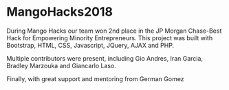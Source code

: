 # MangoHacks2018
During Mango Hacks our team won 2nd place in the JP Morgan Chase-Best Hack for Empowering Minority Entrepreneurs. This project was built with Bootstrap, HTML, CSS, Javascript, JQuery, AJAX and PHP.

Multiple contributors were present, including Gio Andres, Iran Garcia, Bradley Marzouka and Giancarlo Laso.

Finally, with great support and mentoring from German Gomez